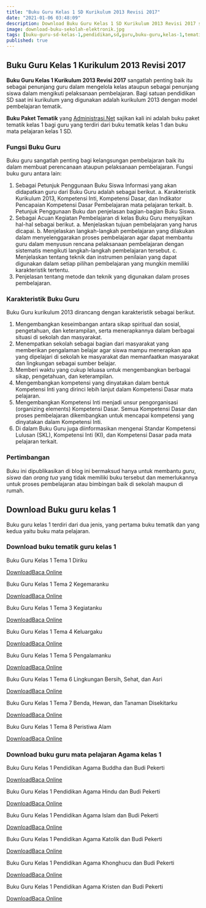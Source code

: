 ```yaml
---
title: "Buku Guru Kelas 1 SD Kurikulum 2013 Revisi 2017"
date: "2021-01-06 03:48:09"
description: Download Buku Guru Kelas 1 SD Kurikulum 2013 Revisi 2017 sebagai panduan penggunaan buku siswa, penunjang bagi guru dalam melaksanakan pembelajaran dikelas.
image: download-buku-sekolah-elektronik.jpg
tags: [buku-guru-sd-kelas-1,pendidikan,sd,guru,buku-guru,kelas-1,tematik,revisi-2017,download]
published: true
---
```


## Buku Guru Kelas 1 Kurikulum 2013 Revisi 2017
**Buku Guru Kelas 1 Kurikulum 2013 Revisi 2017** sangatlah penting baik itu sebagai penunjang guru dalam mengelola kelas ataupun sebagai penunjang siswa dalam mengikuti pelaksanaan pembelajaran. Bagi satuan pendidikan SD saat ini kurikulum yang digunakan adalah kurikulum 2013 dengan model pembelajaran tematik.

**Buku Paket Tematik** yang [Administrasi.Net](/ "Administrasi.Net") sajikan kali ini adalah buku paket tematik kelas 1 bagi guru yang terdiri dari buku tematik kelas 1 dan buku mata pelajaran kelas 1 SD.

### Fungsi Buku Guru
Buku guru sangatlah penting bagi kelangsungan pembelajaran baik itu dalam membuat perencanaan ataupun pelaksanaan pembelajaran. Fungsi buku guru antara lain:
 
1. Sebagai Petunjuk Penggunaan Buku Siswa
Informasi yang akan didapatkan guru dari Buku Guru adalah sebagai berikut.
a. Karakteristik Kurikulum 2013, Kompetensi Inti, Kompetensi Dasar, dan Indikator Pencapaian Kompetensi Dasar Pembelajaran mata pelajaran terkait.
b. Petunjuk Penggunaan Buku dan penjelasan bagian-bagian Buku Siswa.
2. Sebagai Acuan Kegiatan Pembelajaran di kelas
Buku Guru menyajikan hal-hal sebagai berikut.
a. Menjelaskan tujuan pembelajaran yang harus dicapai.
b. Menjelaskan langkah-langkah pembelajaran yang dilakukan dalam menyelenggarakan proses pembelajaran agar dapat membantu guru dalam menyusun rencana pelaksanaan pembelajaran dengan sistematis mengikuti langkah-langkah pembelajaran tersebut.
c. Menjelaskan tentang teknik dan instrumen penilaian yang dapat digunakan dalam setiap pilihan pembelajaran yang mungkin memiliki karakteristik tertentu.
3. Penjelasan tentang metode dan teknik yang digunakan dalam proses pembelajaran.

### Karakteristik Buku Guru
Buku Guru kurikulum 2013 dirancang dengan karakteristik sebagai berikut.

1. Mengembangkan keseimbangan antara sikap spiritual dan sosial, pengetahuan, dan keterampilan, serta menerapkannya dalam berbagai situasi di sekolah dan masyarakat.
2. Menempatkan sekolah sebagai bagian dari masyarakat yang memberikan pengalaman belajar agar siswa mampu menerapkan apa yang dipelajari di sekolah ke masyarakat dan memanfaatkan masyarakat dan lingkungan sebagai sumber belajar.
3. Memberi waktu yang cukup leluasa untuk mengembangkan berbagai sikap, pengetahuan, dan keterampilan.
4. Mengembangkan kompetensi yang dinyatakan dalam bentuk Kompetensi Inti yang dirinci lebih lanjut dalam Kompetensi Dasar mata pelajaran.
5. Mengembangkan Kompetensi Inti menjadi unsur pengorganisasi (organizing elements) Kompetensi Dasar. Semua Kompetensi Dasar dan proses pembelajaran dikembangkan untuk mencapai kompetensi yang dinyatakan dalam Kompetensi Inti.
6. Di dalam Buku Guru juga diinformasikan mengenai Standar Kompetensi Lulusan (SKL), Kompetensi Inti (KI), dan Kompetensi Dasar pada mata pelajaran terkait. 

### Pertimbangan
Buku ini dipublikasikan di blog ini bermaksud hanya untuk membantu _guru_, _siswa_ dan _orang tua_ yang tidak memiliki buku tersebut dan memerlukannya untuk proses pembelajaran atau bimbingan baik di sekolah maupun di rumah.

## Download Buku guru kelas 1
Buku guru kelas 1 terdiri dari dua jenis, yang pertama buku tematik dan yang kedua yaitu buku mata pelajaran.

### Download buku tematik guru kelas 1
Buku Guru Kelas 1 Tema 1 Diriku
<p class="center"><a class="button download" href="https://docs.google.com/uc?export=download&id=1yItE4nrZpn7lcixHIQ3tra8DjIc0hlEI"  target="_blank" title="Download Buku Guru Tema 1 Diriku">Download</a><a class="button demo open-dialog" href="https://drive.google.com/file/d/1yItE4nrZpn7lcixHIQ3tra8DjIc0hlEI/preview" Title="Baca Online Buku Guru Tema 1 Diriku" >Baca Online</a></p>
Buku Guru Kelas 1 Tema 2 Kegemaranku
<p class="center"><a class="button download" href="https://docs.google.com/uc?export=download&id=1Rd84s2KGuE_oGgYdV0BMuvdDg9w9yQ6F"  target="_blank" title="Download Buku Guru Tema 2 Kegemaranku">Download</a><a class="button demo open-dialog" href="https://drive.google.com/file/d/1Rd84s2KGuE_oGgYdV0BMuvdDg9w9yQ6F/preview" Title="Baca Online Buku Guru Tema 2 Kegemaranku" >Baca Online</a></p>
Buku Guru Kelas 1 Tema 3 Kegiatanku
<p class="center"><a class="button download" href="https://docs.google.com/uc?export=download&id=1XAs8Vj1Z2XJ28CCHGEQPzzEfXjmJlvuX"  target="_blank" title="Download Buku Guru Tema 3 Kegiatanku">Download</a><a class="button demo open-dialog" href="https://drive.google.com/file/d/1XAs8Vj1Z2XJ28CCHGEQPzzEfXjmJlvuX/preview" Title="Baca Online Buku Guru Tema 3 Kegiatanku" >Baca Online</a></p>
Buku Guru Kelas 1 Tema 4 Keluargaku 
<p class="center"><a class="button download" href="https://docs.google.com/uc?export=download&id=144pR6YyXOXingqW2d7_TWyyYQcuLBo6b"  target="_blank" title="Download Buku Guru Tema 4 Keluargaku ">Download</a><a class="button demo open-dialog" href="https://drive.google.com/file/d/144pR6YyXOXingqW2d7_TWyyYQcuLBo6b/preview" Title="Baca Online Buku Guru Tema 4 Keluargaku " >Baca Online</a></p>
Buku Guru Kelas 1 Tema 5 Pengalamanku 
<p class="center"><a class="button download" href="https://docs.google.com/uc?export=download&id=1QyLbLFYtDZ_v6zHffCYBIP2NRWwA2lIJ"  target="_blank" title="Download Buku Guru Tema 5 Pengalamanku ">Download</a><a class="button demo open-dialog" href="https://drive.google.com/file/d/1QyLbLFYtDZ_v6zHffCYBIP2NRWwA2lIJ/preview" Title="Baca Online Buku Guru Tema 5 Pengalamanku " >Baca Online</a></p>
Buku Guru Kelas 1 Tema 6 Lingkungan Bersih, Sehat, dan Asri
<p class="center"><a class="button download" href="https://docs.google.com/uc?export=download&id=1T_5aHZ2h8eBiZoWNrS010yKXXvoW6uKQ"  target="_blank" title="Download Buku Guru Tema 6 Lingkungan Bersih, Sehat, dan Asri">Download</a><a class="button demo open-dialog" href="https://drive.google.com/file/d/1T_5aHZ2h8eBiZoWNrS010yKXXvoW6uKQ/preview" Title="Baca Online Buku Guru Tema 6 Lingkungan Bersih, Sehat, dan Asri" >Baca Online</a></p>
Buku Guru Kelas 1 Tema 7 Benda, Hewan, dan Tanaman Disekitarku 
<p class="center"><a class="button download" href="https://docs.google.com/uc?export=download&id=1eYjPnuzErwZEQbzbrphSg4MIbSyRs3Qq"  target="_blank" title="Download Buku Guru Tema 7 Benda, Hewan, dan Tanaman Disekitarku ">Download</a><a class="button demo open-dialog" href="https://drive.google.com/file/d/1eYjPnuzErwZEQbzbrphSg4MIbSyRs3Qq/preview" Title="Baca Online Buku Guru Tema 7 Benda, Hewan, dan Tanaman Disekitarku" >Baca Online</a></p>
Buku Guru Kelas 1 Tema 8 Peristiwa Alam 
<p class="center"><a class="button download" href="https://docs.google.com/uc?export=download&id=1GhKFzibqNgHRHG0xmvXAS5ZBZA__e7zm"  target="_blank" title="Download Buku Guru Tema 8 Peristiwa Alam">Download</a><a class="button demo open-dialog" href="https://drive.google.com/file/d/1GhKFzibqNgHRHG0xmvXAS5ZBZA__e7zm/preview" Title="Baca Online Buku Guru Tema 8 Peristiwa Alam" >Baca Online</a></p>

### Download buku guru mata pelajaran Agama kelas 1
Buku Guru Kelas 1 Pendidikan Agama Buddha dan Budi Pekerti 
<p class="center"><a class="button download" href="https://docs.google.com/uc?export=download&id=1kho8V4Ljxq9MLUVdOBRwqda22HaSA8id"  target="_blank" title="Download Buku Guru Pendidikan Agama Buddha dan Budi Pekerti">Download</a><a class="button demo open-dialog" href="https://drive.google.com/file/d/1kho8V4Ljxq9MLUVdOBRwqda22HaSA8id/preview" Title="Baca Online Buku Guru Pendidikan Agama Buddha dan Budi Pekerti" >Baca Online</a></p>
Buku Guru Kelas 1 Pendidikan Agama Hindu dan Budi Pekerti
<p class="center"><a class="button download" href="https://docs.google.com/uc?export=download&id=1xvLhFwxsf2LuHjIuMkn4-G20nkBuNllm"  target="_blank" title="Download Buku Guru Pendidikan Agama Hindu dan Budi Pekerti">Download</a><a class="button demo open-dialog" href="https://drive.google.com/file/d/1xvLhFwxsf2LuHjIuMkn4-G20nkBuNllm/preview" Title="Baca Online Buku Guru Pendidikan Agama Hindu dan Budi Pekerti" >Baca Online</a></p>
Buku Guru Kelas 1 Pendidikan Agama Islam dan Budi Pekerti 
<p class="center"><a class="button download" href="https://docs.google.com/uc?export=download&id=1IaV4UwdwlTlLjp1ImvvnsS5JynClgCIc"  target="_blank" title="Download Buku Guru Pendidikan Agama Islam dan Budi Pekerti">Download</a><a class="button demo open-dialog" href="https://drive.google.com/file/d/1IaV4UwdwlTlLjp1ImvvnsS5JynClgCIc/preview" Title="Baca Online Buku Guru Pendidikan Agama Islam dan Budi Pekerti" >Baca Online</a></p>
Buku Guru Kelas 1 Pendidikan Agama Katolik dan Budi Pekerti 
<p class="center"><a class="button download" href="https://docs.google.com/uc?export=download&id=1CAzNLRuLE9cRcA0TGi3YXM5uUM0hBEM8"  target="_blank" title="Download Buku Guru Pendidikan Agama Katolik dan Budi Pekerti">Download</a><a class="button demo open-dialog" href="https://drive.google.com/file/d/1CAzNLRuLE9cRcA0TGi3YXM5uUM0hBEM8/preview" Title="Baca Online Buku Guru Pendidikan Agama Katolik dan Budi Pekerti" >Baca Online</a></p>
Buku Guru Kelas 1 Pendidikan Agama Khonghucu dan Budi Pekerti 
<p class="center"><a class="button download" href="https://docs.google.com/uc?export=download&id=1rd2TNYEMxuX6oBzOyqU4MMCVNZen35qo"  target="_blank" title="Download Buku Guru Pendidikan Agama Khonghucu dan Budi Pekerti ">Download</a><a class="button demo open-dialog" href="https://drive.google.com/file/d/1rd2TNYEMxuX6oBzOyqU4MMCVNZen35qo/preview" Title="Baca Online Buku Guru Pendidikan Agama Khonghucu dan Budi Pekerti ">Baca Online</a></p>
Buku Guru Kelas 1 Pendidikan Agama Kristen dan Budi Pekerti 
<p class="center"><a class="button download" href="https://docs.google.com/uc?export=download&id=1z_IbsHhN7ubbg6e9xT0B2dzBv3p_t5u0"  target="_blank" title="Download Buku Guru Pendidikan Agama Kristen dan Budi Pekerti">Download</a><a class="button demo open-dialog" href="https://drive.google.com/file/d/1z_IbsHhN7ubbg6e9xT0B2dzBv3p_t5u0/preview" Title="Baca Online Pendidikan Agama Kristen dan Budi Pekerti" >Baca Online</a></p>